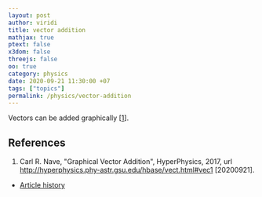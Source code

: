 ```yaml
---
layout: post
author: viridi
title: vector addition
mathjax: true
ptext: false
x3dom: false
threejs: false
oo: true
category: physics
date: 2020-09-21 11:30:00 +07
tags: ["topics"]
permalink: /physics/vector-addition
---
```

Vectors can be added graphically [[1](#ref1)].


## References
1. <a name="ref1"></a>Carl R. Nave, "Graphical Vector Addition", HyperPhysics, 2017, url <http://hyperphysics.phy-astr.gsu.edu/hbase/vect.html#vec1> [20200921].

+ [Article history](https://github.com/butiran/butiran.github.io/commits/master/_posts/phys/2020-09-21-vector-addition.md)